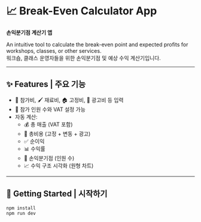 # 📈 Break-Even Calculator App  
**손익분기점 계산기 앱**

An intuitive tool to calculate the break-even point and expected profits for workshops, classes, or other services.  
워크숍, 클래스 운영자들을 위한 손익분기점 및 예상 수익 계산기입니다.

---

## ✨ Features | 주요 기능

- 🎨 참가비, 🖌️ 재료비, 🏠 고정비, 📢 광고비 등 입력
- 👥 참가 인원 수와 VAT 설정 가능
- 자동 계산:
  - 💰 총 매출 (VAT 포함)
  - 💸 총비용 (고정 + 변동 + 광고)
  - ✅ 순이익
  - 📊 수익률
  - 📍 손익분기점 (인원 수)
  - 📈 수익 구조 시각화 (원형 차트)

---

## 🚀 Getting Started | 시작하기

```bash
npm install
npm run dev
